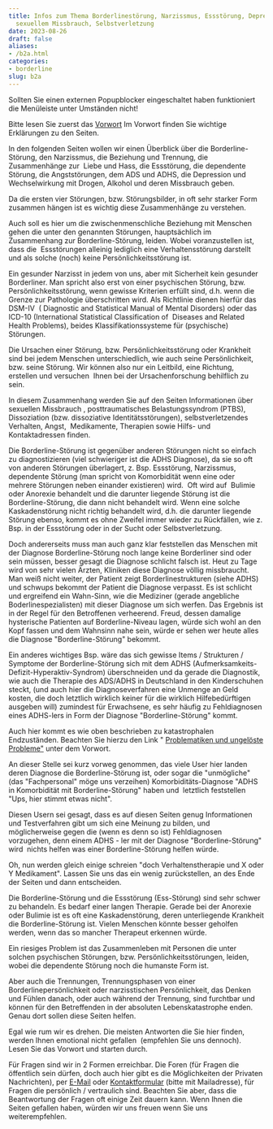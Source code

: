 ```yaml
---
title: Infos zum Thema Borderlinestörung, Narzissmus, Essstörung, Depression, ADHS,
  sexuellem Missbrauch, Selbstverletzung
date: 2023-08-26
draft: false
aliases:
- /b2a.html
categories:
- borderline
slug: b2a
---
```




Sollten Sie  einen externen Popupblocker eingeschaltet haben funktioniert die Menüleiste  unter Umständen nicht!

Bitte lesen Sie zuerst das [Vorwort](https://borderliner.ch/vorwort/vorwort.htm) Im  Vorwort finden Sie wichtige Erklärungen zu den Seiten.

In  den folgenden Seiten wollen wir einen Überblick über die  Borderline-Störung, den Narzissmus, die Beziehung  und Trennung, die Zusammenhänge zur  Liebe und Hass, die Essstörung,  die dependente Störung, die Angststörungen, dem ADS und ADHS, die  Depression und Wechselwirkung mit Drogen, Alkohol und deren Missbrauch  geben.

Da die ersten vier Störungen,    bzw. Störungsbilder, in oft sehr starker Form zusammen hängen ist es wichtig    diese Zusammenhänge zu verstehen.

Auch soll es hier um die zwischenmenschliche Beziehung mit    Menschen gehen die unter den genannten Störungen, hauptsächlich im    Zusammenhang zur Borderline-Störung, leiden. Wobei voranzustellen ist,           dass die     Essstörungen alleinig lediglich eine Verhaltensstörung darstellt und als    solche (noch) keine Persönlichkeitsstörung ist.

Ein    gesunder Narzisst in jedem von uns, aber mit Sicherheit kein gesunder    Borderliner. Man spricht also erst von einer psychischen Störung, bzw. Persönlichkeitsstörung,    wenn gewisse Kriterien erfüllt sind, d.h. wenn die Grenze zur Pathologie    überschritten wird. Als Richtlinie dienen hierfür das DSM-IV  ( Diagnostic and Statistical Manual    of Mental Disorders) oder das ICD-10 (International Statistical Classification    of  Diseases and Related Health Problems), beides Klassifikationssysteme    für (psychische) Störungen.

Die Ursachen einer Störung,    bzw. Persönlichkeitsstörung oder Krankheit sind bei jedem    Menschen unterschiedlich, wie auch seine Persönlichkeit, bzw. seine Störung.    Wir können also nur    ein Leitbild, eine Richtung, erstellen und versuchen         Ihnen bei der Ursachenforschung behilflich zu sein.

In  diesem Zusammenhang                        werden Sie auf den Seiten Informationen über sexuellen Missbrauch                ,  posttraumatisches Belastungssyndrom (PTBS), Dissoziation (bzw. dissoziative  Identitätsstörungen), selbstverletzendes Verhalten, Angst,  Medikamente,  Therapien sowie Hilfs- und Kontaktadressen finden.

Die    Borderline-Störung ist gegenüber anderen Störungen nicht so einfach zu  diagnostizieren (viel schwieriger ist die ADHS Diagnose), da sie so oft  von anderen Störungen überlagert, z. Bsp. Essstörung, Narzissmus, dependente Störung (man spricht von Komorbidität wenn eine oder    mehrere Störungen neben einander existieren) wird.  Oft wird auf     Bulimie oder Anorexie behandelt und die darunter liegende Störung ist die    Borderline-Störung, die dann nicht behandelt wird. Wenn eine solche Kaskadenstörung    nicht richtig behandelt wird, d.h. die darunter liegende Störung ebenso,    kommt es ohne Zweifel immer wieder zu Rückfällen, wie z. Bsp. in der    Essstörung    oder in der Sucht oder Selbstverletzung.

Doch  andererseits muss man auch ganz klar feststellen das Menschen mit der Diagnose  Borderline-Störung  noch lange keine Borderliner sind oder sein müssen, besser gesagt die Diagnose  schlicht falsch ist. Heut zu Tage wird von sehr vielen Ärzten, Kliniken diese  Diagnose völlig missbraucht. Man weiß nicht weiter, der Patient zeigt  Borderlinestrukturen (siehe ADHS) und schwups bekommt der Patient die Diagnose  verpasst. Es ist schlicht und ergreifend ein Wahn-Sinn, wie die Mediziner  (gerade angebliche Boderlinespezialisten) mit dieser Diagnose um sich werfen.  Das Ergebnis ist in der Regel für den Betroffenen verheerend. Freud, dessen  damalige hysterische Patienten auf Borderline-Niveau lagen, würde sich wohl an  den Kopf fassen und dem Wahnsinn nahe sein, würde er sehen wer heute alles die  Diagnose "Borderline-Störung" bekommt.

Ein anderes wichtiges Bsp. wäre das    sich gewisse Items / Strukturen / Symptome der Borderline-Störung sich mit dem ADHS    (Aufmerksamkeits-Defizit-Hyperaktiv-Syndrom) überschneiden und da gerade die    Diagnostik, wie auch die Therapie des ADS/ADHS in Deutschland in den    Kinderschuhen steckt, (und auch hier die Diagnoseverfahren eine Unmenge an    Geld kosten, die doch letztlich wirklich keiner für die wirklich    Hilfebedürftigen ausgeben will) zumindest für Erwachsene, es sehr häufig zu    Fehldiagnosen eines ADHS-lers in Form der Diagnose "Borderline-Störung"    kommt.

Auch    hier kommt es wie oben beschrieben zu katastrophalen Endzuständen. Beachten  Sie hierzu den Link " [Problematiken und ungelöste Probleme"](https://borderliner.ch/vorwort/vorwort.htm) unter dem  Vorwort.

An dieser  Stelle sei kurz vorweg genommen, das viele User hier landen deren Diagnose die Borderline-Störung ist, oder sogar die  "unmögliche" (das  "Fachpersonal" möge uns verzeihen) Komorbiditäts-Diagnose "ADHS  in Komorbidität mit Borderline-Störung" haben und  letztlich  feststellen "Ups, hier stimmt etwas nicht".

Diesen  Usern sei gesagt, dass es auf diesen Seiten genug Informationen und Testverfahren  gibt um sich eine Meinung zu bilden, und möglicherweise gegen die (wenn es denn  so ist) Fehldiagnosen vorzugehen, denn einem ADHS - ler mit der Diagnose  "Borderline-Störung" wird  nichts helfen was einer Borderline-Störung  helfen würde.

Oh, nun werden gleich einige schreien "doch Verhaltenstherapie       und X oder Y Medikament". Lassen Sie uns das ein wenig zurückstellen, an        des Ende der Seiten und dann entscheiden.

Die  Borderline-Störung und die Essstörung (Ess-Störung) sind sehr schwer zu  behandeln. Es bedarf einer langen Therapie.   Gerade bei der Anorexie oder Bulimie ist es oft eine Kaskadenstörung, deren    unterliegende Krankheit die Borderline-Störung ist. Vielen Menschen könnte    besser geholfen werden, wenn das so mancher Therapeut erkennen würde.

Ein    riesiges Problem ist das Zusammenleben mit Personen die unter solchen psychischen Störungen, bzw. Persönlichkeitsstörungen,     leiden, wobei die dependente Störung noch die humanste Form ist.

Aber auch  die Trennungen, Trennungsphasen von einer Borderlinepersönlichkeit oder narzisstischen Persönlichkeit, das  Denken und Fühlen danach, oder auch während der Trennung, sind furchtbar und  können für den Betreffenden in der absoluten Lebenskatastrophe enden. Genau dort sollen diese Seiten  helfen.

Egal wie rum wir es drehen. Die  meisten Antworten die Sie hier finden, werden Ihnen emotional nicht gefallen   (empfehlen Sie uns dennoch).  Lesen Sie das Vorwort und starten durch.

Für  Fragen sind wir in 2 Formen erreichbar. Die Foren (für Fragen die öffentlich  sein dürfen, doch auch hier gibt es die Möglichkeiten der Privaten  Nachrichten), per [E-Mail](mailto:headoffice@borderliner.ch) oder [Kontaktformular](https://borderliner.ch/cgi-data/mailmanager/index.html) (bitte mit Mailadresse), für Fragen die persönlich / vertraulich sind. Beachten  Sie aber, dass die Beantwortung der Fragen oft einige Zeit dauern kann. Wenn    Ihnen die Seiten gefallen haben, würden wir uns freuen wenn Sie uns weiterempfehlen.

